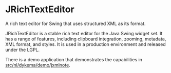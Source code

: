JRichTextEditor
================

A rich text editor for Swing that uses structured XML as its format.

JRichTextEditor is a stable rich text editor for the Java Swing widget set. 
It has a range of features, including clipboard integration, zooming, metadata, 
XML format, and styles. It is used in a production environment and released under the LGPL. 

There is a demo application that demonstrates the capabilities in [src/nl/dykema/demo/jxmlnote](https://github.com/hdijkema/JRichTextEditor/tree/master/src/nl/dykema/demo/jxmlnote).
